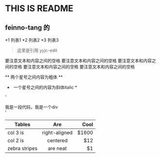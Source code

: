 # THIS IS README 
## feinno-tang 的
*1 列表1
*2 列表2
*3 列表3

> 这里是引用 yyjc-edit 

要注意文本和内容之间的空格
要注意文本和内容之间的空格
要注意文本和内容之间的空格
要注意文本和内容之间的空格
要注意文本和内容之间的空格

** 两个星号之间内容为粗体 ** 

*  一个星号之间的内容为斜体italic *

'<div id="div1">我是一段代码，我是一个div </div>'

| Tables        | Are           | Cool  |
| ------------- |:-------------:| -----:|
| col 3 is      | right-aligned | $1600 |
| col 2 is      | centered      |   $12 |
| zebra stripes | are neat      |    $1 |


